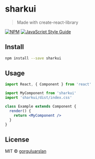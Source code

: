 # sharkui

> Made with create-react-library

[![NPM](https://img.shields.io/npm/v/sharkui.svg)](https://www.npmjs.com/package/sharkui) [![JavaScript Style Guide](https://img.shields.io/badge/code_style-standard-brightgreen.svg)](https://standardjs.com)

## Install

```bash
npm install --save sharkui
```

## Usage

```jsx
import React, { Component } from 'react'

import MyComponent from 'sharkui'
import 'sharkui/dist/index.css'

class Example extends Component {
  render() {
    return <MyComponent />
  }
}
```

## License

MIT © [gorguluarslan](https://github.com/gorguluarslan)
